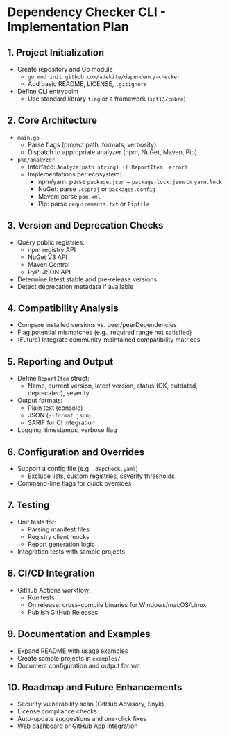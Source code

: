 # Dependency Checker CLI - Implementation Plan

## 1. Project Initialization

- Create repository and Go module
  - `go mod init github.com/adekite/dependency-checker`
  - Add basic README, LICENSE, `.gitignore`
- Define CLI entrypoint
  - Use standard library `flag` or a framework (`spf13/cobra`)

## 2. Core Architecture

- `main.go`
  - Parse flags (project path, formats, verbosity)
  - Dispatch to appropriate analyzer (npm, NuGet, Maven, Pip)
- `pkg/analyzer`
  - Interface: `Analyze(path string) ([]ReportItem, error)`
  - Implementations per ecosystem:
    - npm/yarn: parse `package.json` + `package-lock.json` or `yarn.lock`
    - NuGet: parse `.csproj` or `packages.config`
    - Maven: parse `pom.xml`
    - Pip: parse `requirements.txt` or `Pipfile`

## 3. Version and Deprecation Checks

- Query public registries:
  - npm registry API
  - NuGet V3 API
  - Maven Central
  - PyPI JSON API
- Determine latest stable and pre-release versions
- Detect deprecation metadata if available

## 4. Compatibility Analysis

- Compare installed versions vs. peer/peerDependencies
- Flag potential mismatches (e.g., required range not satisfied)
- (Future) Integrate community-maintained compatibility matrices

## 5. Reporting and Output

- Define `ReportItem` struct:
  - Name, current version, latest version, status (OK, outdated, deprecated), severity
- Output formats:
  - Plain text (console)
  - JSON (`--format json`)
  - SARIF for CI integration
- Logging: timestamps, verbose flag

## 6. Configuration and Overrides

- Support a config file (e.g. `.depcheck.yaml`)
  - Exclude lists, custom registries, severity thresholds
- Command-line flags for quick overrides

## 7. Testing

- Unit tests for:
  - Parsing manifest files
  - Registry client mocks
  - Report generation logic
- Integration tests with sample projects

## 8. CI/CD Integration

- GitHub Actions workflow:
  - Run tests
  - On release: cross-compile binaries for Windows/macOS/Linux
  - Publish GitHub Releases

## 9. Documentation and Examples

- Expand README with usage examples
- Create sample projects in `examples/`
- Document configuration and output format

## 10. Roadmap and Future Enhancements

- Security vulnerability scan (GitHub Advisory, Snyk)
- License compliance checks
- Auto-update suggestions and one-click fixes
- Web dashboard or GitHub App integration
